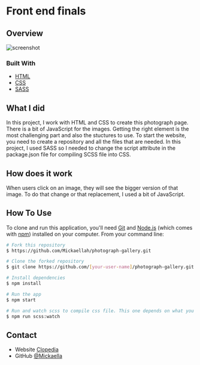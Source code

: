 # Front end finals

## Overview

![screenshot](./front_end_finals.jpg)

### Built With

-   [HTML](https://html.com/)
-   [CSS](https://w3.org/Style/CSS/Overview.en.html)
-   [SASS](https://sass-lang.com/)

## What I did

In this project, I work with HTML and CSS to create this photograph page. There is a bit of JavaScript for the images. Getting the right element is the most challenging part and also the stuctures to use. To start the website, you need to create a repository and all the files that are needed. In this project, I used SASS so I needed to change the script attribute in the package.json file for compiling SCSS file into CSS.

## How does it work

When users click on an image, they will see the bigger version of that image. To do that change or that replacement, I used a bit of JavaScript.

## How To Use

<!-- Example: -->

To clone and run this application, you'll need [Git](https://git-scm.com) and [Node.js](https://nodejs.org/en/download/) (which comes with [npm](http://npmjs.com)) installed on your computer. From your command line:

```bash
# Fork this repository
$ https://github.com/Mickaellah/photograph-gallery.git

# Clone the forked repository
$ git clone https://github.com/[your-user-name]/photograph-gallery.git

# Install dependencies
$ npm install

# Run the app
$ npm start

# Run and watch scss to compile css file. This one depends on what you used in your script attribute in the package.json file.
$ npm run scss:watch
```

## Contact

-   Website [Clopedia](https://clopedia.onja.org/)
-   GitHub [@Mickaella](https://github.com/Mickaellah/front-end-finals)

